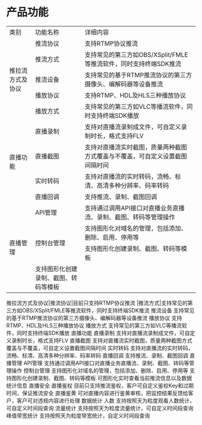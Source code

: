 # 产品功能

<table>
<tr>
    <td>类别<br/>
    <td>功能名称</td>
    <td>详细内容</td>
</tr>
<tr>
    <td rowspan="5"> 推拉流方式及协议<br/>
    <td>推流协议</td>
    <td>支持RTMP协议推流</td>
</tr>
<tr>
    <td>推流方式</td>
    <td>支持常见的第三方如OBS/XSplit/FMLE等推流软件，同时支持终端SDK推流</td>
</tr>
<tr>
    <td>推流设备</td>
    <td>支持常见的基于RTMP推流协议的第三方摄像头、编解码器等设备推流</td>
</tr>
<tr>
    <td>播放协议</td>
    <td>支持RTMP、HDL及HLS三种播放协议</td>
</tr>
<tr>
    <td>播放方式</td>
    <td>支持常见的第三方如VLC等播流软件，同时支持终端SDK播放</td>
</tr>
<tr>
    <td rowspan="4"> 直播功能<br/>
    <td>直播录制</td>
    <td>支持对直播流录制成文件，可自定义录制时长，格式支持FLV</td>
</tr>
<tr>
    <td>直播截图</td>
    <td>支持对直播流实时截图，质量两种截图方式覆盖与不覆盖，可自定义设置截图间隔时间</td>
</tr>
<tr>
    <td>实时转码</td>
    <td>支持对直播流的实时转码，流畅、标清、高清多种分辨率、码率转码</td>
</tr>
<tr>
    <td>直播回调</td>
    <td>支持推流、录制、截图回调</td>
</tr>
<tr>
    <td rowspan="5"> 直播管理<br/>
    <td>API管理</td>
    <td>支持通过调用API接口对直播业务直播流、录制、截图、转码等管理操作</td>
</tr>
<tr>
    <td rowspan="3"> 控制台管理<br/>
    <td>支持图形化对域名的管理，包括添加、删除、启用、停用等</td>
<tr>
  <tr>
    <td>支持图形化创建录制、截图、转码等模板</td>
  </tr>
   <tr>
    <td>支持图形化创建录制、截图、转码等模板</td>
</tr>
  
</table>
推拉流方式及协议|推流协议|目前只支持RTMP协议推流
               |推流方式|支持常见的第三方如OBS/XSplit/FMLE等推流软件，同时支持终端SDK推流
	推流设备	支持常见的基于RTMP推流协议的第三方摄像头、编解码器等设备推流
	播放协议	支持RTMP、HDL及HLS三种播放协议
	播放方式	支持常见的第三方如VLC等播流软件，同时支持终端SDK播放
直播功能	直播录制	支持对直播流录制成文件，可自定义录制时长，格式支持FLV
	直播截图	支持对直播流实时截图，质量两种截图方式覆盖与不覆盖，可自定义设置截图间隔时间
	实时转码	支持对直播流的实时转码，流畅、标清、高清多种分辨率、码率转码
	直播回调	支持推流、录制、截图回调
直播管理	API管理	支持通过调用API接口对直播业务直播流、录制、截图、转码等管理操作
	控制台管理	支持图形化对域名的管理，包括添加、删除、启用、停用等
		支持图形化创建录制、截图、转码等模板
		可图形化实时查看当前推流信息以及数据统计信息
直播安全	直播鉴权	目前只支持推流鉴权，客户可自定义鉴权Key和过期时间，保证推流安全
	直播鉴黄	可对直播内容进行鉴黄审核，把监控结果反馈给客户，客户可对违规内容进行处理
数据统计	人数	支持按照天为粒度观看人数统计，可自定义时间段查询
	流量统计	支持按照天为粒度流量统计，可自定义时间段查询
	峰值带宽统计	支持按照天为粒度带宽统计，自定义时间段查询



